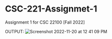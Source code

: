 # CSC-221-Assignmet-1
Assignment 1 for CSC 22100 [Fall 2022]

OUTPUT:
![Screenshot 2022-11-20 at 12 41 09 PM](https://user-images.githubusercontent.com/80214490/202917414-110b8f2c-1ed5-418e-bf1c-18e56d7132d7.png)

